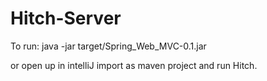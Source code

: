 # Hitch-Server


To run:
 java -jar target/Spring_Web_MVC-0.1.jar
 
 or open up in intelliJ import as maven project and run Hitch.
